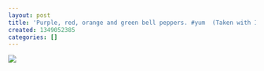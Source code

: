 ```yaml
---
layout: post
title: 'Purple, red, orange and green bell peppers. #yum  (Taken with Instagram)'
created: 1349052385
categories: []
---
```

<img src="http://24.media.tumblr.com/tumblr_mb6vhd0uiq1rsr8w3o1_500.jpg"/><br/><br/>
